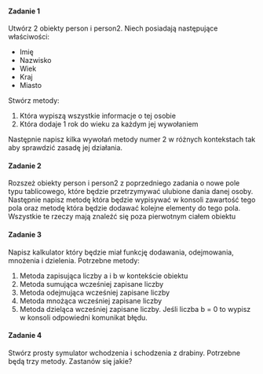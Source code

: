 #### Zadanie 1

Utwórz 2 obiekty person i person2. Niech posiadają następujące właściwości:

* Imię
* Nazwisko
* Wiek
* Kraj
* Miasto

Stwórz metody:

1. Która wypiszą wszystkie informacje o tej osobie
2. Która dodaje 1 rok do wieku za każdym jej wywołaniem

Następnie napisz kilka wywołań metody numer 2 w różnych kontekstach tak aby sprawdzić zasadę jej działania.

#### Zadanie 2

Rozszeż obiekty person i person2 z poprzedniego zadania o nowe pole typu tablicowego, które będzie przetrzymywać ulubione dania danej osoby. Następnie napisz metodę która będzie wypisywać w konsoli zawartość tego pola oraz metodę która będzie dodawać kolejne elementy do tego pola. Wszystkie te rzeczy mają znaleźć się poza pierwotnym ciałem obiektu

#### Zadanie 3

Napisz kalkulator który będzie miał funkcję dodawania, odejmowania, mnożenia i dzielenia. Potrzebne metody:

1. Metoda zapisująca liczby a i b w kontekście obiektu
2. Metoda sumująca wcześniej zapisane liczby
3. Metoda odejmująca wcześniej zapisane liczby
4. Metoda mnożąca wcześniej zapisane liczby
5. Metoda dzieląca wcześniej zapisane liczby. Jeśli liczba b = 0 to wypisz w konsoli odpowiedni komunikat błędu.

#### Zadanie 4

Stwórz prosty symulator wchodzenia i schodzenia z drabiny. Potrzebne będą trzy metody. Zastanów się jakie?
<!-- console. clear() -->